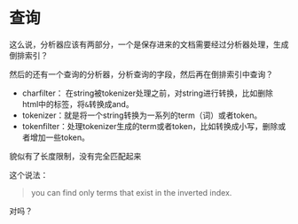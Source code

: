 # 查询


这么说，分析器应该有两部分，一个是保存进来的文档需要经过分析器处理，生成倒排索引？

然后的还有一个查询的分析器，分析查询的字段，然后再在倒排索引中查询？



* charfilter： 在string被tokenizer处理之前，对string进行转换，比如删除html中的标签，将`&`转换成and。
* tokenizer：就是将一个string转换为一系列的term（词）或者token。
* tokenfilter：处理tokenizer生成的term或者token，比如转换成小写，删除或者增加一些token。



貌似有了长度限制，没有完全匹配起来


这个说法：
>you can find only terms that exist in the inverted index.

对吗？
